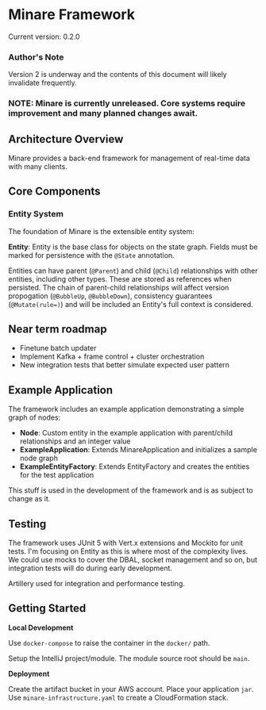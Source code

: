 # Minare Framework
Current version: 0.2.0

### Author's Note
Version 2 is underway and the contents of this document will likely invalidate frequently.

### **NOTE: Minare is currently unreleased. Core systems require improvement and many planned changes await.**

## Architecture Overview

Minare provides a back-end framework for management of real-time data with many clients.

## Core Components

### Entity System

The foundation of Minare is the extensible entity system:

**Entity**: Entity is the base class for objects on the state graph. Fields must be marked for persistence with the `@State` annotation. 

Entities can have parent (`@Parent`) and child (`@Child`) relationships with other entities, including other types. These are stored as references when persisted. The chain of parent-child relationships will affect version propogation (`@BubbleUp`, `@BubbleDown`), consistency guarantees (`@Mutate(rule=)`) and will be included an Entity's full context is considered.
 
## Near term roadmap

- Finetune batch updater
- Implement Kafka + frame control + cluster orchestration
- New integration tests that better simulate expected user pattern

## Example Application

The framework includes an example application demonstrating a simple graph of nodes:

- **Node**: Custom entity in the example application with parent/child relationships and an integer value
- **ExampleApplication**: Extends MinareApplication and initializes a sample node graph
- **ExampleEntityFactory**: Extends EntityFactory and creates the entities for the test application

This stuff is used in the development of the framework and is as subject to change as it.

## Testing

The framework uses JUnit 5 with Vert.x extensions and Mockito for unit tests. I'm focusing on Entity as this is where most of the complexity lives. We could use mocks to cover the DBAL, socket management and so on, but integration tests will do during early development. 

Artillery used for integration and performance testing.

## Getting Started

**Local Development**

Use `docker-compose` to raise the container in the `docker/` path.

Setup the IntelliJ project/module. The module source root should be `main`.

**Deployment**

Create the artifact bucket in your AWS account. Place your application `jar`. Use `minare-infrastructure.yaml` to create a CloudFormation stack.
